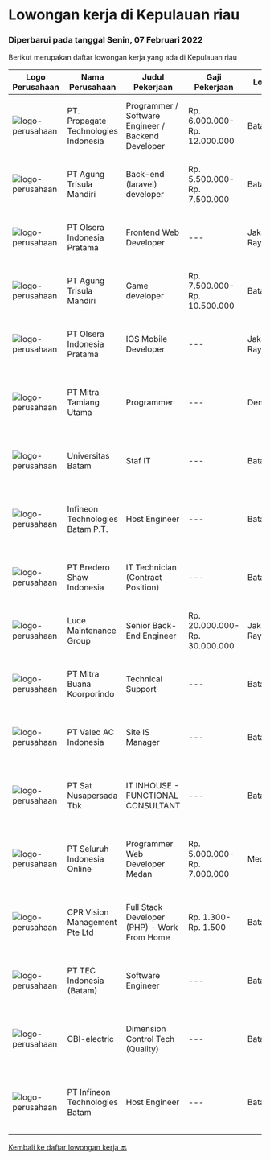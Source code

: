 
  # Lowongan kerja di Kepulauan riau

  ### Diperbarui pada tanggal Senin, 07 Februari 2022

  Berikut merupakan daftar lowongan kerja yang ada di Kepulauan riau

  |Logo Perusahaan | Nama Perusahaan | Judul Pekerjaan | Gaji Pekerjaan | Lokasi | Deskripsi | Tanggal diunggah | Pranala |
  | -------------- | --------------- | --------------- | --------- | --------- | -------------- | ------- | ----------- |
  |![logo-perusahaan](https://us.123rf.com/450wm/pavelstasevich/pavelstasevich1811/pavelstasevich181101027/112815900-stock-vector-no-image-available-icon-flat-vector.jpg?ver=6)|PT. Propagate Technologies Indonesia|Programmer / Software Engineer / Backend Developer|Rp. 6.000.000-Rp. 12.000.000|Batam|— Candidate must possess at least Diploma or Bachelor's Degree in Computer Science/Information Technology or equivalent.— At least 1 year of working...|Sabtu, 05 Februari 2022|https://www.jobstreet.co.id/id/job/programmer-software-engineer-backend-developer-3780696?token=0~1eba55c4-8db1-483b-8f7a-d78fabf2fbfb&sectionRank=1&jobId=jobstreet-id-job-3780696|
|![logo-perusahaan](https://image-service-cdn.seek.com.au/6306e67940498d3926db1dc3b6d5982a669ee958/ee4dce1061f3f616224767ad58cb2fc751b8d2dc)|PT Agung Trisula Mandiri|Back-end (laravel) developer|Rp. 5.500.000-Rp. 7.500.000|Batam|Responsibilities: Participate in the entire application lifecycle, focusing on coding and debugging. Write clean code to develop functional web...|Jumat, 04 Februari 2022|https://www.jobstreet.co.id/id/job/back-end-laravel-developer-3769671?token=0~1eba55c4-8db1-483b-8f7a-d78fabf2fbfb&sectionRank=2&jobId=jobstreet-id-job-3769671|
|![logo-perusahaan](https://image-service-cdn.seek.com.au/90e9bb2e5bcac40b68d491aafb34203d371349a1/ee4dce1061f3f616224767ad58cb2fc751b8d2dc)|PT Olsera Indonesia Pratama|Frontend Web Developer|---|Jakarta Raya|Responsibilities: Development in an AGILE environment Create good product with accessibility and security compliance Create good product with...|Kamis, 03 Februari 2022|https://www.jobstreet.co.id/id/job/frontend-web-developer-3761704?token=0~1eba55c4-8db1-483b-8f7a-d78fabf2fbfb&sectionRank=3&jobId=jobstreet-id-job-3761704|
|![logo-perusahaan](https://image-service-cdn.seek.com.au/6306e67940498d3926db1dc3b6d5982a669ee958/ee4dce1061f3f616224767ad58cb2fc751b8d2dc)|PT Agung Trisula Mandiri|Game developer|Rp. 7.500.000-Rp. 10.500.000|Batam|Responsibilities: Development of cross platform web and mobile games Deal with clients data, feeds and designs. Co- operation with other development...|Rabu, 02 Februari 2022|https://www.jobstreet.co.id/id/job/game-developer-3776413?token=0~1eba55c4-8db1-483b-8f7a-d78fabf2fbfb&sectionRank=4&jobId=jobstreet-id-job-3776413|
|![logo-perusahaan](https://image-service-cdn.seek.com.au/90e9bb2e5bcac40b68d491aafb34203d371349a1/ee4dce1061f3f616224767ad58cb2fc751b8d2dc)|PT Olsera Indonesia Pratama|IOS Mobile Developer|---|Jakarta Raya|Responsibilities: Development in an AGILE environment Build reusable codes and libraries Create good product with accessibility and security...|Selasa, 01 Februari 2022|https://www.jobstreet.co.id/id/job/ios-mobile-developer-3759166?token=0~1eba55c4-8db1-483b-8f7a-d78fabf2fbfb&sectionRank=5&jobId=jobstreet-id-job-3759166|
|![logo-perusahaan](https://image-service-cdn.seek.com.au/40b24f3cc9a8d94d34a601b50fce4e62d3b75f61/ee4dce1061f3f616224767ad58cb2fc751b8d2dc)|PT Mitra Tamiang Utama|Programmer|---|Denpasar|Mengembangkan sistem berupa aplikasi web Melakukan riset pengembangan aplikasi Melakukan diskusi dengan tim terkait dalam melakukan pengembangan web...|Kamis, 27 Januari 2022|https://www.jobstreet.co.id/id/job/programmer-3759631?token=0~1eba55c4-8db1-483b-8f7a-d78fabf2fbfb&sectionRank=6&jobId=jobstreet-id-job-3759631|
|![logo-perusahaan](https://image-service-cdn.seek.com.au/998c15f0c8df06c1e1b415735b469202eeeb27c2/ee4dce1061f3f616224767ad58cb2fc751b8d2dc)|Universitas Batam|Staf IT|---|Batam|Syarat Penerimaan Kandidat harus memiliki setidaknya Diploma / Gelar Sarjana di Ilmu Komputer/Teknologi Informasi, atau setara. Setidaknya 2 tahun...|Jumat, 28 Januari 2022|https://www.jobstreet.co.id/id/job/staf-it-3773454?token=0~1eba55c4-8db1-483b-8f7a-d78fabf2fbfb&sectionRank=7&jobId=jobstreet-id-job-3773454|
|![logo-perusahaan](https://image-service-cdn.seek.com.au/826dac9b4a28655c2e0b43abeb64a0726cc8961c/ee4dce1061f3f616224767ad58cb2fc751b8d2dc)|Infineon Technologies Batam P.T.|Host Engineer|---|Batam|Part of your life. Part of tomorrow.We make life easier, safer and greener - with technology that achieves more, consumes less and is accessible to...|Senin, 24 Januari 2022|https://www.jobstreet.co.id/id/job/host-engineer-9223082/origin/sg?token=0~1eba55c4-8db1-483b-8f7a-d78fabf2fbfb&sectionRank=8&jobId=jobstreet-sg-job-9223082|
|![logo-perusahaan](https://image-service-cdn.seek.com.au/c4db8532dcefc76f459088ffaa174b147b43d567/ee4dce1061f3f616224767ad58cb2fc751b8d2dc)|PT Bredero Shaw Indonesia|IT Technician (Contract Position)|---|Batam|Main Duties &amp; Responsibilities: Serve as the first point of contact for clients and internal employees seeking technical assistance over the...|Jumat, 21 Januari 2022|https://www.jobstreet.co.id/id/job/it-technician-contract-position-3764408?token=0~1eba55c4-8db1-483b-8f7a-d78fabf2fbfb&sectionRank=9&jobId=jobstreet-id-job-3764408|
|![logo-perusahaan](https://image-service-cdn.seek.com.au/bc8189667b614c1dc89e3a55ed0c2e3f58b56040/ee4dce1061f3f616224767ad58cb2fc751b8d2dc)|Luce Maintenance Group|Senior Back-End Engineer|Rp. 20.000.000-Rp. 30.000.000|Jakarta Raya|Who we areLuce SG is a leading office and home services platform in Singapore. We have around 400+ staff and execute over 300,000 service visits...|Minggu, 23 Januari 2022|https://www.jobstreet.co.id/id/job/senior-back-end-engineer-9197760/origin/sg?token=0~1eba55c4-8db1-483b-8f7a-d78fabf2fbfb&sectionRank=10&jobId=jobstreet-sg-job-9197760|
|![logo-perusahaan](https://image-service-cdn.seek.com.au/f239709d655cb2106929c841dd2b71edd206015d/ee4dce1061f3f616224767ad58cb2fc751b8d2dc)|PT Mitra Buana Koorporindo|Technical Support|---|Batam|Maksimal 35 tahun Pendidikan Minimal SMK / D3 / S1 Teknik Informatika/ Jaringan / Elektro Memiliki pengetahuan tentang Hardware &amp; Software system,...|Senin, 17 Januari 2022|https://www.jobstreet.co.id/id/job/technical-support-3758182?token=0~1eba55c4-8db1-483b-8f7a-d78fabf2fbfb&sectionRank=11&jobId=jobstreet-id-job-3758182|
|![logo-perusahaan](https://image-service-cdn.seek.com.au/a9674c42bf2629d06d677a918d0dab01794636ad/ee4dce1061f3f616224767ad58cb2fc751b8d2dc)|PT Valeo AC Indonesia|Site IS Manager|---|Batam|Manage IS team and their performance Manage the delivery and Monitoring of Infrastructure, Business, Office and all site users Manage the recovery of...|Rabu, 19 Januari 2022|https://www.jobstreet.co.id/id/job/site-is-manager-3762181?token=0~1eba55c4-8db1-483b-8f7a-d78fabf2fbfb&sectionRank=12&jobId=jobstreet-id-job-3762181|
|![logo-perusahaan](https://image-service-cdn.seek.com.au/27e4053f114815e3a6ab973990445ad7b07fd389/ee4dce1061f3f616224767ad58cb2fc751b8d2dc)|PT Sat Nusapersada Tbk|IT INHOUSE - FUNCTIONAL CONSULTANT|---|Batam|JOB DESCRIPTIONS: Gather, analyze and translate requirement into documented function specification and high level system Perform as point of contact...|Jumat, 14 Januari 2022|https://www.jobstreet.co.id/id/job/it-inhouse-functional-consultant-3756286?token=0~1eba55c4-8db1-483b-8f7a-d78fabf2fbfb&sectionRank=13&jobId=jobstreet-id-job-3756286|
|![logo-perusahaan](https://image-service-cdn.seek.com.au/c768f0670f8f8212da7de609b6af9d0b2e5134cc/ee4dce1061f3f616224767ad58cb2fc751b8d2dc)|PT Seluruh Indonesia Online|Programmer Web Developer Medan|Rp. 5.000.000-Rp. 7.000.000|Medan|# Paham php dan web development# Memiliki Team work effort# Kami memberikan benefit saham (esop) di perusahaan kami untuk kandidat yang tepat#...|Rabu, 12 Januari 2022|https://www.jobstreet.co.id/id/job/programmer-web-developer-medan-3753372?token=0~1eba55c4-8db1-483b-8f7a-d78fabf2fbfb&sectionRank=14&jobId=jobstreet-id-job-3753372|
|![logo-perusahaan](https://image-service-cdn.seek.com.au/4d4e5bd43e6855bfcba9f692dfd133c4ae60d687/ee4dce1061f3f616224767ad58cb2fc751b8d2dc)|CPR Vision Management Pte Ltd|Full Stack Developer (PHP) - Work From Home|Rp. 1.300-Rp. 1.500|Batam|RESPONSIBILITIES:·      Coordinate and participate in the planning, designing and development of websites and web applications.·      Working with...|Selasa, 11 Januari 2022|https://www.jobstreet.co.id/id/job/full-stack-developer-php-work-from-home-9185244/origin/sg?token=0~1eba55c4-8db1-483b-8f7a-d78fabf2fbfb&sectionRank=15&jobId=jobstreet-sg-job-9185244|
|![logo-perusahaan](https://image-service-cdn.seek.com.au/e5fa2b81daae9047d0ab4f6ef4822f50e1c8f8bd/ee4dce1061f3f616224767ad58cb2fc751b8d2dc)|PT TEC Indonesia (Batam)|Software Engineer|---|Batam|Bachelor degree from Electrical Engineer/ Computer Science Good skill to operate C++/C#, Android, Java programming Good skill of Linux, Mobile...|Senin, 10 Januari 2022|https://www.jobstreet.co.id/id/job/software-engineer-3748448?token=0~1eba55c4-8db1-483b-8f7a-d78fabf2fbfb&sectionRank=16&jobId=jobstreet-id-job-3748448|
|![logo-perusahaan](https://us.123rf.com/450wm/pavelstasevich/pavelstasevich1811/pavelstasevich181101027/112815900-stock-vector-no-image-available-icon-flat-vector.jpg?ver=6)|CBI-electric|Dimension Control Tech (Quality)|---|Batam|Job Overview:To prepare/maintains the daily DC RFI and reports for Fab. Stage (girder, shop activity, Erection Area, etc). Will in charge to Marjan...|Minggu, 06 Februari 2022|https://www.jobstreet.co.id/id/job/dimension-control-tech-quality-1030404051?token=0~1eba55c4-8db1-483b-8f7a-d78fabf2fbfb&sectionRank=17&jobId=jobstreet-id-job-1030404051|
|![logo-perusahaan](https://us.123rf.com/450wm/pavelstasevich/pavelstasevich1811/pavelstasevich181101027/112815900-stock-vector-no-image-available-icon-flat-vector.jpg?ver=6)|PT Infineon Technologies Batam|Host Engineer|---|Batam|At a glanceYou are responsible as system and software administrator covering up to installation, configuration, and customization of Tester Computers,...|Selasa, 25 Januari 2022|https://www.jobstreet.co.id/id/job/host-engineer-1030354854?token=0~1eba55c4-8db1-483b-8f7a-d78fabf2fbfb&sectionRank=18&jobId=jobstreet-id-job-1030354854|


  [Kembali ke daftar lowongan kerja 🔙](../README.md#daftar-lowongan-kerja)
  